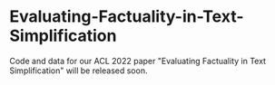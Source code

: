 # Evaluating-Factuality-in-Text-Simplification

Code and data for our ACL 2022 paper "Evaluating Factuality in Text Simplification" will be released soon.
